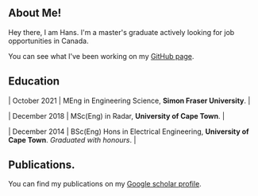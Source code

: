 ## About Me!
Hey there, I am Hans. I'm a master's graduate actively looking for job opportunities in Canada.

You can see what I've been working on my [GitHub page](https://github.com/AshivDhondea?tab=repositories).

## Education

| October 2021   | MEng in Engineering Science, **Simon Fraser University**. |

| December 2018  | MSc(Eng) in Radar, **University of Cape Town**.  |

| December 2014  | BSc(Eng) Hons in Electrical Engineering, **University of Cape Town**. *Graduated with honours*.  |

## Publications.
You can find my publications on my [Google scholar profile](https://scholar.google.ca/citations?user=vACwH48AAAAJ&hl=en).
